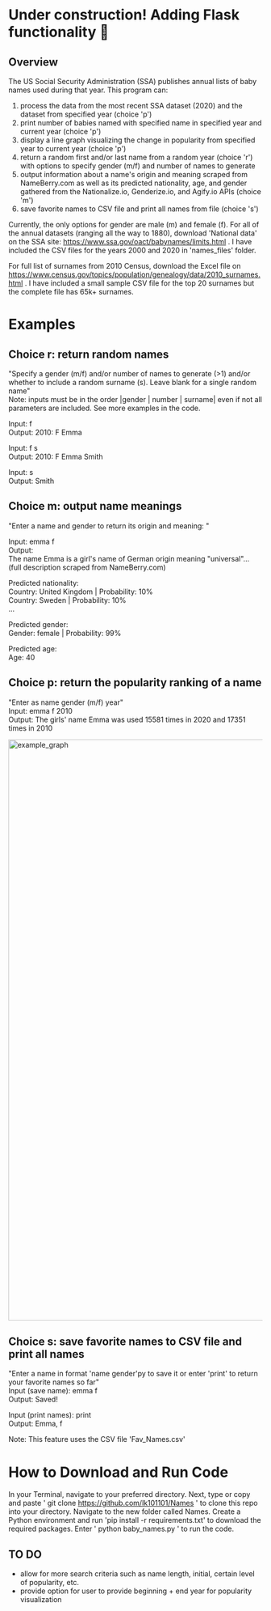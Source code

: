 # Under construction! Adding Flask functionality 🚧

## Overview

The US Social Security Administration (SSA) publishes annual lists of baby names used during that year. This program can:

1. process the data from the most recent SSA dataset (2020) and the dataset from specified year (choice 'p')
2. print number of babies named with specified name in specified year and current year (choice 'p')
3. display a line graph visualizing the change in popularity from specified year to current year (choice 'p')
4. return a random first and/or last name from a random year (choice 'r') with options to specify gender (m/f) and number of names to generate
5. output information about a name's origin and meaning scraped from NameBerry.com as well as its predicted nationality, age, and gender gathered from the Nationalize.io, Genderize.io, and Agify.io APIs (choice 'm')
6. save favorite names to CSV file and print all names from file (choice 's')

Currently, the only options for gender are male (m) and female (f).
For all of the annual datasets (ranging all the way to 1880), download 'National data' on the SSA site: https://www.ssa.gov/oact/babynames/limits.html . I have included the CSV files for the years 2000 and 2020 in 'names_files' folder.

For full list of surnames from 2010 Census, download the Excel file on https://www.census.gov/topics/population/genealogy/data/2010_surnames.html . I have included a small sample CSV file for the top 20 surnames but the complete file has 65k+ surnames.

# Examples

## Choice r: return random names

"Specify a gender (m/f) and/or number of names to generate (>1) and/or whether to include a random surname (s). Leave blank for a single random name"\
Note: inputs must be in the order |gender | number | surname| even if not all parameters are included. See more examples in the code.

Input: f\
Output: 2010: F Emma

Input: f s\
Output: 2010: F Emma Smith

Input: s\
Output: Smith

## Choice m: output name meanings

"Enter a name and gender to return its origin and meaning: "

Input: emma f\
Output:\
The name Emma is a girl's name of German origin meaning "universal"... (full description scraped from NameBerry.com)

Predicted nationality:\
Country: United Kingdom | Probability: 10%\
Country: Sweden | Probability: 10%\
...

Predicted gender:\
Gender: female | Probability: 99%

Predicted age:\
Age: 40

## Choice p: return the popularity ranking of a name

"Enter as name gender (m/f) year"\
Input: emma f 2010\
Output: The girls' name Emma was used 15581 times in 2020 and 17351 times in 2010

<img width="1149" alt="example_graph" src="https://user-images.githubusercontent.com/55768135/123728282-027b6280-d861-11eb-8a3b-0a50c28ecad2.png">

## Choice s: save favorite names to CSV file and print all names

"Enter a name in format 'name gender'py to save it or enter 'print' to return your favorite names so far"\
Input (save name): emma f\
Output: Saved!

Input (print names): print\
Output: Emma, f

Note: This feature uses the CSV file 'Fav_Names.csv'

# How to Download and Run Code

In your Terminal, navigate to your preferred directory. Next, type or copy and paste ' git clone https://github.com/lk101101/Names ' to clone this repo into your directory. Navigate to the new folder called Names. Create a Python environment and run 'pip install -r requirements.txt' to download the required packages. Enter ' python baby_names.py ' to run the code.

## TO DO

- allow for more search criteria such as name length, initial, certain level of popularity, etc.
- provide option for user to provide beginning + end year for popularity visualization
